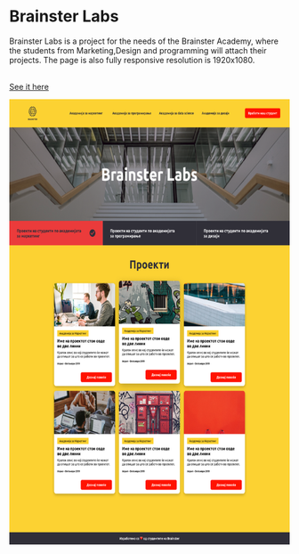 # Brainster Labs
Brainster Labs is a project for the needs of the Brainster Academy, where the students from Marketing,Design and programming will attach their projects.
The page is also fully responsive resolution is 1920x1080.

<br> <a href="https://borislavpetrovikj.github.io/Brainster-Labs/">See it here</a>
<br>

<img src="Images/Filtriran proekt.png" height=800 >


